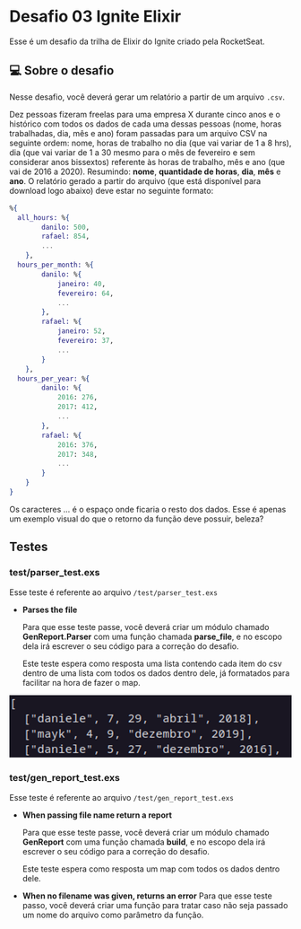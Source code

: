 # Desafio 03 Ignite Elixir 

Esse é um desafio da trilha de Elixir do Ignite criado pela RocketSeat.

## 💻 Sobre o desafio
Nesse desafio, você deverá gerar um relatório a partir de um arquivo `.csv`.

Dez pessoas fizeram freelas para uma empresa X durante cinco anos e o histórico com todos os dados de cada uma dessas pessoas (nome, horas trabalhadas, dia, mês e ano) foram passadas para um arquivo CSV na seguinte ordem: nome, horas de trabalho no dia (que vai variar de 1 a 8 hrs), dia (que vai variar de 1 a 30 mesmo para o mês de fevereiro e sem considerar anos bissextos) referente às horas de trabalho, mês e ano (que vai de 2016 a 2020). Resumindo: **nome**, **quantidade de horas**, **dia**, **mês** e **ano**.
O relatório gerado a partir do arquivo (que está disponível para download logo abaixo) deve estar no seguinte formato:

```elixir
%{
  all_hours: %{
        danilo: 500,
        rafael: 854,
        ...
    },
  hours_per_month: %{
        danilo: %{
            janeiro: 40,
            fevereiro: 64,
            ...
        },
        rafael: %{
            janeiro: 52,
            fevereiro: 37,
            ...
        }
    },
  hours_per_year: %{
        danilo: %{
            2016: 276,
            2017: 412,
            ...
        },
        rafael: %{
            2016: 376,
            2017: 348,
            ...
        }
    }
}
```

Os caracteres ... é o espaço onde ficaria o resto dos dados. Esse é apenas um exemplo visual do que o retorno da função deve possuir, beleza?

## Testes

### test/parser_test.exs

Esse teste é referente ao arquivo `/test/parser_test.exs`

- **Parses the file**
    
    Para que esse teste passe, você deverá criar um módulo chamado **GenReport.Parser** com uma função chamada **parse_file**, e no escopo dela irá escrever o seu código para a correção do desafio.
    
    Este teste espera como resposta uma lista contendo cada item do csv dentro de uma lista com todos os dados dentro dele, já formatados para facilitar na hora de fazer o map.

![Expected test result](./expected_result.png)

### test/gen_report_test.exs

Esse teste é referente ao arquivo `/test/gen_report_test.exs`

- **When passing file name return a report**
    
    Para que esse teste passe, você deverá criar um módulo chamado **GenReport** com uma função chamada **build**, e no escopo dela irá escrever o seu código para a correção do desafio.
    
    Este teste espera como resposta um map com todos os dados dentro dele.
    
- **When no filename was given, returns an error**
Para que esse teste passo, você deverá criar uma função para tratar caso não seja passado um nome do arquivo como parâmetro da função.
